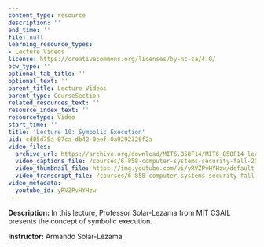```yaml
---
content_type: resource
description: ''
end_time: ''
file: null
learning_resource_types:
- Lecture Videos
license: https://creativecommons.org/licenses/by-nc-sa/4.0/
ocw_type: ''
optional_tab_title: ''
optional_text: ''
parent_title: Lecture Videos
parent_type: CourseSection
related_resources_text: ''
resource_index_text: ''
resourcetype: Video
start_time: ''
title: 'Lecture 10: Symbolic Execution'
uid: cd05d75a-07ca-db42-0eef-0a9292326f2a
video_files:
  archive_url: https://archive.org/download/MIT6.858F14/MIT6_858F14_lec10_300k.mp4
  video_captions_file: /courses/6-858-computer-systems-security-fall-2014/b96a9bc7e79353868abff452de55210a_yRVZPvHYHzw.vtt
  video_thumbnail_file: https://img.youtube.com/vi/yRVZPvHYHzw/default.jpg
  video_transcript_file: /courses/6-858-computer-systems-security-fall-2014/dfec338c79058d28d66a181e59e535ac_yRVZPvHYHzw.pdf
video_metadata:
  youtube_id: yRVZPvHYHzw
---
```


**Description:** In this lecture, Professor Solar-Lezama from MIT CSAIL presents the concept of symbolic execution.

**Instructor:** Armando Solar-Lezama

